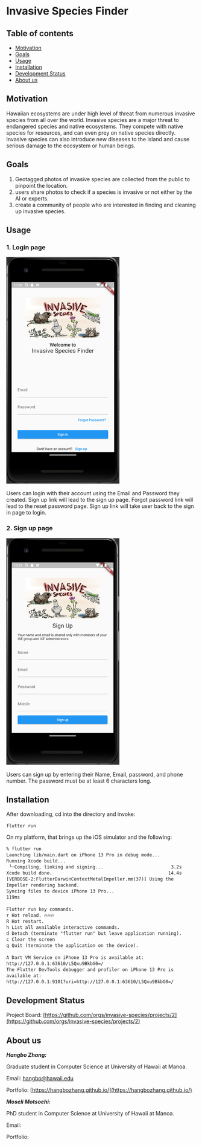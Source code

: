 # Invasive Species Finder

## Table of contents

* [Motivation](#motivation)
* [Goals](#goals)
* [Usage](#usage)
* [Installation](#installation)
* [Development Status](#development-status)
* [About us](#about-us)

## Motivation
Hawaiian ecosystems are under high level of threat from numerous invasive
species from all over the world. Invasive species are a major threat to endangered species and native ecosystems. They compete with native species for resources, and can even prey on native species directly. Invasive species can also introduce new diseases to
the island and cause serious damage to the ecosystem or human beings.

## Goals
1. Geotagged photos of invasive species are collected from the public to pinpoint the location.
2. users share photos to check if a species is invasive or not either by the AI or experts.
3. create a community of people who are interested in finding and cleaning up invasive species.

## Usage

### 1. Login page

<img src="doc/login-page.png" alt="login-page" width=300, height=600>

Users can login with their account using the Email and Password they created. Sign up link will lead to the sign up page. Forgot password link will lead to the reset password page. Sign up link will take user back to the sign in page to login.

### 2. Sign up page

<img src="doc/signup-page.png" alt="singup-page" width=300, height=600>

Users can sign up by entering their Name, Email, password, and phone number. The password must be at least 6 characters long.

## Installation

After downloading, cd into the directory and invoke:

```
flutter run
```
On my platform, that brings up the iOS simulator and the following:

```
% flutter run
Launching lib/main.dart on iPhone 13 Pro in debug mode...
Running Xcode build...                                                  
 └─Compiling, linking and signing...                         3.2s
Xcode build done.                                           14.4s
[VERBOSE-2:FlutterDarwinContextMetalImpeller.mm(37)] Using the Impeller rendering backend.
Syncing files to device iPhone 13 Pro...                           119ms

Flutter run key commands.
r Hot reload. 🔥🔥🔥
R Hot restart.
h List all available interactive commands.
d Detach (terminate "flutter run" but leave application running).
c Clear the screen
q Quit (terminate the application on the device).

A Dart VM Service on iPhone 13 Pro is available at: http://127.0.0.1:63610/L5Qxu9BkbG0=/
The Flutter DevTools debugger and profiler on iPhone 13 Pro is available at:
http://127.0.0.1:9101?uri=http://127.0.0.1:63610/L5Qxu9BkbG0=/
```

## Development Status

Project Board: [https://github.com/orgs/invasive-species/projects/2](https://github.com/orgs/invasive-species/projects/2)

## About us

***Hangbo Zhang:*** 

Graduate student in Computer Science at University of Hawaii at Manoa. 

Email: [hangbo@hawaii.edu](mailto:hangbo@hawaii.edu)

Portfolio: [https://hangbozhang.github.io/](https://hangbozhang.github.io/)

***Moseli Motsoehi:*** 

PhD student in Computer Science at University of Hawaii at Manoa.

Email:

Portfolio:
